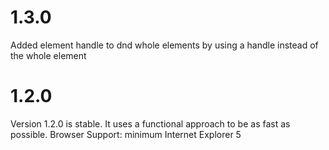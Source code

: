 # 1.3.0

Added element handle to dnd whole elements by using a handle instead of the whole element

# 1.2.0

Version 1.2.0 is stable.
It uses a functional approach to be as fast as possible.
Browser Support: minimum Internet Explorer 5
